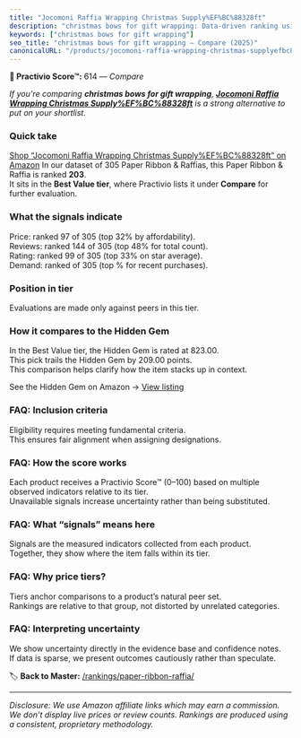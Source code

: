 ```yaml
---
title: "Jocomoni Raffia Wrapping Christmas Supply%EF%BC%88328ft"
description: "christmas bows for gift wrapping: Data-driven ranking using the Practivio Score™. Positioned by quality, value, demand, findability, momentum."
keywords: ["christmas bows for gift wrapping"]
seo_title: "christmas bows for gift wrapping — Compare (2025)"
canonicalURL: "/products/jocomoni-raffia-wrapping-christmas-supplyefbc88328ft-B0D8LHPQMJ/"
---
```


**🛒 Practivio Score™:** 614 — _Compare_


*If you're comparing **christmas bows for gift wrapping**, **[Jocomoni Raffia Wrapping Christmas Supply%EF%BC%88328ft](https://www.amazon.com/dp/B0D8LHPQMJ?tag=practivio-20)** is a strong alternative to put on your shortlist.*
### Quick take
[Shop “Jocomoni Raffia Wrapping Christmas Supply%EF%BC%88328ft” on Amazon](https://www.amazon.com/dp/B0D8LHPQMJ?tag=practivio-20)
In our dataset of 305 Paper Ribbon & Raffias, this Paper Ribbon & Raffia is ranked **203**.  
It sits in the **Best Value tier**, where Practivio lists it under **Compare** for further evaluation.

### What the signals indicate
Price: ranked 97 of 305 (top 32% by affordability).  
Reviews: ranked 144 of 305 (top 48% for total count).  
Rating: ranked 99 of 305 (top 33% on star average).  
Demand: ranked  of 305 (top % for recent purchases).

### Position in tier
Evaluations are made only against peers in this tier.

### How it compares to the Hidden Gem
In the Best Value tier, the Hidden Gem is rated at 823.00.  
This pick trails the Hidden Gem by 209.00 points.  
This comparison helps clarify how the item stacks up in context.  

See the Hidden Gem on Amazon → [View listing](https://www.amazon.com/dp/B072XBTGHN?tag=practivio-20)

### FAQ: Inclusion criteria
Eligibility requires meeting fundamental criteria.  
This ensures fair alignment when assigning designations.

### FAQ: How the score works
Each product receives a Practivio Score™ (0–100) based on multiple observed indicators relative to its tier.  
Unavailable signals increase uncertainty rather than being substituted.

### FAQ: What “signals” means here
Signals are the measured indicators collected from each product.  
Together, they show where the item falls within its tier.

### FAQ: Why price tiers?
Tiers anchor comparisons to a product’s natural peer set.  
Rankings are relative to that group, not distorted by unrelated categories.

### FAQ: Interpreting uncertainty
We show uncertainty directly in the evidence base and confidence notes.  
If data is sparse, we present outcomes cautiously rather than speculate.

<!-- Missing template for Compare/CompareWithinPriceClass -->


🏷️ **Back to Master:** [/rankings/paper-ribbon-raffia/](/rankings/paper-ribbon-raffia/)

---
_Disclosure: We use Amazon affiliate links which may earn a commission. We don’t display live prices or review counts. Rankings are produced using a consistent, proprietary methodology._
